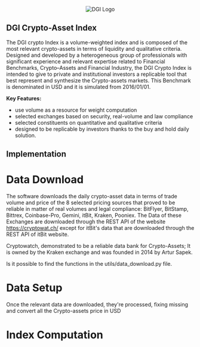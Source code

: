 <p align="center">
  <img src="https://dgi.io/img/logo/dgi-logo.svg?raw=true" alt="DGI Logo"/>
</p>


## DGI Crypto-Asset Index

The DGI crypto Index is a volume-weighted index and is composed of the most relevant crypto-assets in terms of liquidity and qualitative criteria. Designed and developed by a heterogeneous group of professionals with significant experience and relevant expertise related to Financial Benchmarks, Crypto–Assets and Financial Industry, the DGI Crypto Index is intended to give to private and institutional investors a replicable tool that best represent and synthesize the Crypto-assets markets. This Benchmark is denominated in USD and it is simulated from 2016/01/01.

**Key Features:**

* use volume as a resource for weight computation
* selected exchanges based on security, real-volume and law compliance
* selected constituents on quantitative and qualitative criteria
* designed to be replicable by investors thanks to the buy and hold daily solution.

## Implementation

# Data Download

The software downloads the daily crypto-asset data in terms of trade volume and price of the 8 selected pricing sources that proved to be reliable in matter of real volumes and legal compliance: 
BitFlyer, BitStamp, Bittrex, Coinbase-Pro, Gemini, itBit, Kraken, Pooniex. The Data of these Exchanges are downloaded through the REST API of the website https://cryptowat.ch/ except for itBit's data that are downloaded through the REST API of itBit website.

Cryptowatch, demonstrated to be a reliable data bank for Crypto-Assets; It is owned by the Kraken exchange and was founded in 2014 by Artur Sapek.

Is it possible to find the functions in the utils/data_download.py file.


# Data Setup

Once the relevant data are downloaded, they're processed, fixing missing and convert all the Crypto-assets price in USD 

# Index Computation